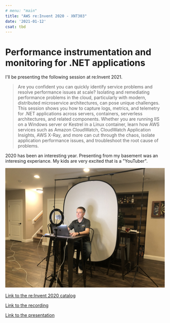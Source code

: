 ```yaml
---
# menu: "main"
title: "AWS re:Invent 2020 - XNT303"
date: '2021-01-12'
csat: tbd
---
```

# Performance instrumentation and monitoring for .NET applications

I'll be presenting the following session at re:Invent 2021.

> Are you confident you can quickly identify service problems and resolve performance issues at scale? Isolating and remediating performance problems in the cloud, particularly with modern, distributed microservice architectures, can pose unique challenges. This session shows you how to capture logs, metrics, and telemetry for .NET applications across servers, containers, serverless architectures, and related components. Whether you are running IIS on a Windows server or Kestrel in a Linux container, learn how AWS services such as Amazon CloudWatch, CloudWatch Application Insights, AWS X-Ray, and more can cut through the chaos, isolate application performance issues, and troubleshoot the root cause of problems.

2020 has been an interesting year. Presenting from my basement was an interesing experiance. My kids are very excited that is a "YouTuber".

![xnt303](xnt303.jpeg)

[Link to the re:Invent 2020 catalog](https://virtual.awsevents.com/media/0_u2kqp51w)

[Link to the recording](https://tbd)

[Link to the presentation](https://tbd)